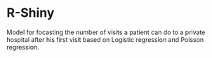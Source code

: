 # R-Shiny
Model for focasting the number of visits a patient can do to a private hospital after his first visit based on Logistic regression and Poisson regression.


